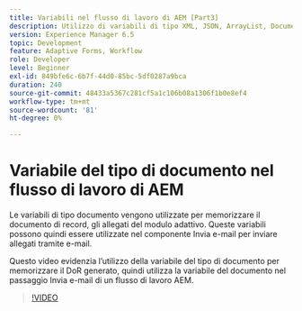 ```yaml
---
title: Variabili nel flusso di lavoro di AEM [Part3]
description: Utilizzo di variabili di tipo XML, JSON, ArrayList, Document in un flusso di lavoro di AEM
version: Experience Manager 6.5
topic: Development
feature: Adaptive Forms, Workflow
role: Developer
level: Beginner
exl-id: 849bfe6c-6b7f-44d0-85bc-5df0287a9bca
duration: 240
source-git-commit: 48433a5367c281cf5a1c106b08a1306f1b0e8ef4
workflow-type: tm+mt
source-wordcount: '81'
ht-degree: 0%

---
```


# Variabile del tipo di documento nel flusso di lavoro di AEM


Le variabili di tipo documento vengono utilizzate per memorizzare il documento di record, gli allegati del modulo adattivo. Queste variabili possono quindi essere utilizzate nel componente Invia e-mail per inviare allegati tramite e-mail.

Questo video evidenzia l’utilizzo della variabile del tipo di documento per memorizzare il DoR generato, quindi utilizza la variabile del documento nel passaggio Invia e-mail di un flusso di lavoro AEM.

>[!VIDEO](https://video.tv.adobe.com/v/26452?quality=12&learn=on)
